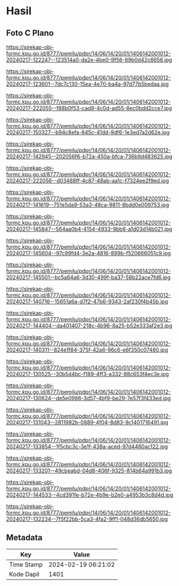 # Hasil

## Foto C Plano

https://sirekap-obj-formc.kpu.go.id/8777/pemilu/pdpr/14/06/14/20/01/1406142001012-20240217-122247--123514a0-da2e-4be0-9f56-89b0d42c6656.jpg

https://sirekap-obj-formc.kpu.go.id/8777/pemilu/pdpr/14/06/14/20/01/1406142001012-20240217-123601--7dc7c130-15ea-4e70-ba4a-97d77b5bedaa.jpg

https://sirekap-obj-formc.kpu.go.id/8777/pemilu/pdpr/14/06/14/20/01/1406142001012-20240217-222055--f88b0f53-cad8-4c0d-ad55-8ec0bdd2cce7.jpg

https://sirekap-obj-formc.kpu.go.id/8777/pemilu/pdpr/14/06/14/20/01/1406142001012-20240217-150327--b94c8efa-845c-41dd-9df6-1e3ed7a2d62e.jpg

https://sirekap-obj-formc.kpu.go.id/8777/pemilu/pdpr/14/06/14/20/01/1406142001012-20240217-142945--202056f6-b72a-450a-bfca-736b9d483625.jpg

https://sirekap-obj-formc.kpu.go.id/8777/pemilu/pdpr/14/06/14/20/01/1406142001012-20240217-222056--d03488ff-4c87-48ab-aa1c-f7324ee2f9ed.jpg

https://sirekap-obj-formc.kpu.go.id/8777/pemilu/pdpr/14/06/14/20/01/1406142001012-20240217-141619--751e5da9-53a3-48ca-9811-8bdd0e009753.jpg

https://sirekap-obj-formc.kpu.go.id/8777/pemilu/pdpr/14/06/14/20/01/1406142001012-20240217-145847--564aa0b4-4154-4933-9bb6-a1d03d14b021.jpg

https://sirekap-obj-formc.kpu.go.id/8777/pemilu/pdpr/14/06/14/20/01/1406142001012-20240217-145604--97c99fd4-3e2a-4816-899b-f520666051c9.jpg

https://sirekap-obj-formc.kpu.go.id/8777/pemilu/pdpr/14/06/14/20/01/1406142001012-20240217-145501--bc5a64a6-3d30-499f-ba37-58b22ace7fd6.jpg

https://sirekap-obj-formc.kpu.go.id/8777/pemilu/pdpr/14/06/14/20/01/1406142001012-20240217-140716--15651a6a-d7f2-47b6-9343-2af230f4b45b.jpg

https://sirekap-obj-formc.kpu.go.id/8777/pemilu/pdpr/14/06/14/20/01/1406142001012-20240217-144404--da401407-218c-4b96-8a25-b52e333af2e3.jpg

https://sirekap-obj-formc.kpu.go.id/8777/pemilu/pdpr/14/06/14/20/01/1406142001012-20240217-140311--824e1f84-375f-42a6-96c6-e6f350c07480.jpg

https://sirekap-obj-formc.kpu.go.id/8777/pemilu/pdpr/14/06/14/20/01/1406142001012-20240217-130525--30b5d4bc-f189-4ff3-a332-88c653f4ec3e.jpg

https://sirekap-obj-formc.kpu.go.id/8777/pemilu/pdpr/14/06/14/20/01/1406142001012-20240217-130624--de5e0986-3d57-4bf9-be29-7e57f3f433ed.jpg

https://sirekap-obj-formc.kpu.go.id/8777/pemilu/pdpr/14/06/14/20/01/1406142001012-20240217-131043--2811982b-0889-4f04-8d83-9c1401716491.jpg

https://sirekap-obj-formc.kpu.go.id/8777/pemilu/pdpr/14/06/14/20/01/1406142001012-20240217-133854--1f5cbc3c-3e1f-438a-aced-97d4480ac122.jpg

https://sirekap-obj-formc.kpu.go.id/8777/pemilu/pdpr/14/06/14/20/01/1406142001012-20240217-133201--49cbeabd-04d8-406f-9325-814b64a991b3.jpg

https://sirekap-obj-formc.kpu.go.id/8777/pemilu/pdpr/14/06/14/20/01/1406142001012-20240217-144533--4cd391fe-b72e-4b9e-b2e0-a4953b3c8d4d.jpg

https://sirekap-obj-formc.kpu.go.id/8777/pemilu/pdpr/14/06/14/20/01/1406142001012-20240217-132234--7f5f22bb-5ca3-4fa2-9ff1-048d36db5650.jpg


## Metadata

| Key        | Value               |
| ---------- | ------------------- |
| Time Stamp | 2024-02-19 06:21:02 |
| Kode Dapil | 1401                |



